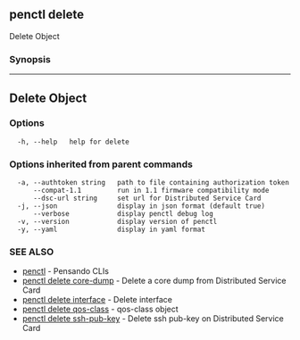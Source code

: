 ## penctl delete

Delete Object

### Synopsis



---------------
 Delete Object 
---------------


### Options

```
  -h, --help   help for delete
```

### Options inherited from parent commands

```
  -a, --authtoken string   path to file containing authorization token
      --compat-1.1         run in 1.1 firmware compatibility mode
      --dsc-url string     set url for Distributed Service Card
  -j, --json               display in json format (default true)
      --verbose            display penctl debug log
  -v, --version            display version of penctl
  -y, --yaml               display in yaml format
```

### SEE ALSO
* [penctl](penctl.md)	 - Pensando CLIs
* [penctl delete core-dump](penctl_delete_core-dump.md)	 - Delete a core dump from Distributed Service Card
* [penctl delete interface](penctl_delete_interface.md)	 - Delete interface
* [penctl delete qos-class](penctl_delete_qos-class.md)	 - qos-class object
* [penctl delete ssh-pub-key](penctl_delete_ssh-pub-key.md)	 - Delete ssh pub-key on Distributed Service Card


